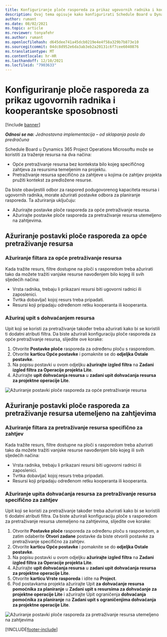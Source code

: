 ```yaml
---
title: Konfiguriranje ploče rasporeda za prikaz ugovornih radnika i kooperantske sposobnosti
description: Ovaj tema opisuje kako konfigurirati Schedule Board u Dynamics 365 Project Operations Microsoftu za prikaz kooperantskog kapaciteta resursa prilikom osoblja u zahtjevima za resurse projekta.
author: rumant
ms.date: 08/02/2021
ms.topic: article
ms.reviewer: tonyafehr
ms.author: rumant
ms.openlocfilehash: d645dee741a45dcb0219e4e4f58a329b7b873e10
ms.sourcegitcommit: 04dc8d952e6da3ab3eb2a20131c6f7cee6040876
ms.translationtype: MT
ms.contentlocale: hr-HR
ms.lasthandoff: 12/10/2021
ms.locfileid: "7903633"
---
```

# <a name="configure-schedule-board-to-show-contract-workers-and-subcontracted-capacity"></a>Konfiguriranje ploče rasporeda za prikaz ugovornih radnika i kooperantske sposobnosti 

[!include [banner](../../includes/dataverse-preview.md)]

_**Odnosi se na:** Jednostavna implementacija – od sklapanja posla do predračuna_

Schedule Board u Dynamics 365 Project Operations Microsoftu može se koristiti za traženje resursa na dva načina:

- Opće pretraživanje resursa bez konteksta bilo kojeg specifičnog zahtjeva za resursima temeljenim na projektu.
- Pretraživanje resursa specifično za zahtjeve u kojima će zahtjev projekta pružiti kontekst za predložene resurse.

Da biste obavijestili odbor za raspored podugovorenog kapaciteta resursa i ugovornih radnika, morate ažurirati postavke odbora za planiranje rasporeda. Ta ažuriranja uključuju: 
- Ažurirajte postavke ploče rasporeda za opće pretraživanje resursa.
- Ažurirajte postavke ploče rasporeda za pretraživanje resursa utemeljeno na zahtjevima.

## <a name="update-schedule-board-settings-for-general-resource-search"></a>Ažuriranje postavki ploče rasporeda za opće pretraživanje resursa
### <a name="update-filters-for-general-resource-search"></a>Ažuriranje filtara za opće pretraživanje resursa
Kada tražite resurs, filtre dostupne na ploči s rasporedom treba ažurirati tako da možete tražiti vanjske resurse navođenjem bilo kojeg ili svih sljedećih načina:
  - Vrsta radnika, trebaju li prikazani resursi biti ugovorni radnici ili zaposlenici.
  - Tvrtka dobavljač kojoj resurs treba pripadati.
  - Resursi koji pripadaju određenom retku kooperanta ili kooperanta.
    
### <a name="update-retrieve-resource-query"></a>Ažuriraj upit s dohvaćanjem resursa
Upit koji se koristi za pretraživanje također treba ažurirati kako bi se koristili ti dodatni atributi filtra. Da biste ažurirali konfiguraciju ploče rasporeda za opće pretraživanje resursa, slijedite ove korake:  
1. Otvorite **Postavke ploče** rasporeda za određenu ploču s rasporedom.
2. Otvorite **karticu Opće postavke** i pomaknite se do **odjeljka Ostale postavke**.
3. Na popisu postavki u ovom odjeljku **ažurirajte izgled filtra** na **Zadani izgled filtra za Operacije projekta Lite**.
4. Ažurirajte **upit dohvaćanja resursa** u **zadani upit dohvaćanja resursa za projektne operacije Lite**.

![Ažuriranje postavki ploče rasporeda za opće pretraživanje resursa](../media/BoardSettings.png)  

## <a name="update-schedule-board-settings-for-requirementbased-resource-search"></a>Ažuriranje postavki ploče rasporeda za pretraživanje resursa utemeljeno na zahtjevima
### <a name="update-filters-for-requirement-specific-resource-search"></a>Ažuriranje filtara za pretraživanje resursa specifično za zahtjev 
Kada tražite resurs, filtre dostupne na ploči s rasporedom treba ažurirati tako da možete tražiti vanjske resurse navođenjem bilo kojeg ili svih sljedećih načina:
 - Vrsta radnika, trebaju li prikazani resursi biti ugovorni radnici ili zaposlenici.
 - Tvrtka dobavljač kojoj resurs treba pripadati.
 - Resursi koji pripadaju određenom retku kooperanta ili kooperanta.

### <a name="update-retrieve-resource-query-for-requirement-specific-resource-search"></a>Ažuriranje upita dohvaćanja resursa za pretraživanje resursa specifično za zahtjev 
Upit koji se koristi za pretraživanje također treba ažurirati kako bi se koristili ti dodatni atributi filtra. Da biste ažurirali konfiguraciju ploče s rasporedom za pretraživanje resursa utemeljeno na zahtjevima, slijedite ove korake:

1. Otvorite **Postavke ploče** rasporeda za određenu ploču s rasporedom, a zatim odaberite **Otvori zadane** postavke da biste otvorili postavke za pretraživanje specifično za zahtjev.
2. Otvorite **karticu Opće postavke** i pomaknite se do **odjeljka Ostale postavke**.
3. Na popisu postavki u ovom odjeljku **ažurirajte izgled filtra** na **Zadani izgled filtra za Operacije projekta Lite**.
4. Ažurirajte **upit dohvaćanja resursa** u **zadani upit dohvaćanja resursa za projektne operacije Lite**.
5. Otvorite **karticu Vrste rasporeda** i idite na **Project**.
6. Pod postavkama projekta ažurirajte Upit **za** **dohvaćanje resursa pomoćnika za planiranje** u **Zadani upit s resursima za dohvaćanje za projektne operacije Lite** i ažurirajte Upit ograničenja **dohvaćanja pomoćnika za planiranje** na **Zadani upit s ograničenjima dohvaćanja za projektne operacije Lite**.

![Ažuriranje postavki ploče rasporeda za pretraživanje resursa utemeljeno na zahtjevima](../media/SASettings.png)  

[!INCLUDE[footer-include](../../includes/footer-banner.md)]
